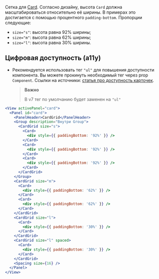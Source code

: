Сетка для [Card](#!/Card). Согласно дизайну, высота `Card` должна масштабироваться относительно её ширины. В
примерах это достигается с помощью процентного `padding-bottom`. Пропорции следующие:

- `size="s"`: высота равна 92% ширины;
- `size="m"`: высота равна 62% ширины;
- `size="l"`: высота равна 30% ширины.

## Цифровая доступность (a11y)

- Рекомендуется использовать тег `"ul"` для повышения доступности компонента. Вы можете прокинуть необходимый тег через prop `Component`.
  Ссылки на источники: [статья про доступность карточек](https://inclusive-components.design/cards/).
  > **Важно**
  >
  > В v7 тег по умолчанию будет заменен на `"ul"`

```jsx
<View activePanel="card">
  <Panel id="card">
    <PanelHeader>CardGrid</PanelHeader>
    <Group description="Внутри Group">
      <CardGrid size="s">
        <Card>
          <div style={{ paddingBottom: '92%' }} />
        </Card>
        <Card>
          <div style={{ paddingBottom: '92%' }} />
        </Card>
        <Card>
          <div style={{ paddingBottom: '92%' }} />
        </Card>
      </CardGrid>
    </Group>
    <CardGrid size="m">
      <Card>
        <div style={{ paddingBottom: '62%' }} />
      </Card>
      <Card>
        <div style={{ paddingBottom: '62%' }} />
      </Card>
    </CardGrid>
    <CardGrid size="l">
      <Card>
        <div style={{ paddingBottom: '30%' }} />
      </Card>
    </CardGrid>
    <CardGrid size="l" spaced>
      <Card>
        <div style={{ paddingBottom: '30%' }} />
      </Card>
    </CardGrid>
    <Spacing size={16} />
  </Panel>
</View>
```

